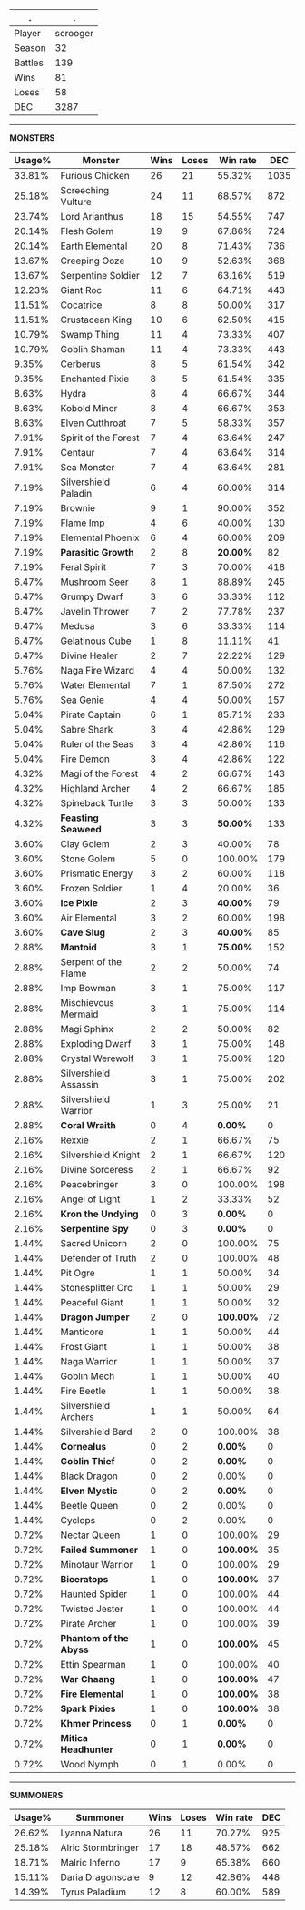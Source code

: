 .|.
|-|-
Player|scrooger
Season|32
Battles|139
Wins|81
Loses|58
DEC|3287

---
**MONSTERS**

Usage%|Monster|Wins|Loses|Win rate|DEC|
-|-|-|-|-|-|
33.81%|Furious Chicken|26|21|55.32%|1035|
25.18%|Screeching Vulture|24|11|68.57%|872|
23.74%|Lord Arianthus|18|15|54.55%|747|
20.14%|Flesh Golem|19|9|67.86%|724|
20.14%|Earth Elemental|20|8|71.43%|736|
13.67%|Creeping Ooze|10|9|52.63%|368|
13.67%|Serpentine Soldier|12|7|63.16%|519|
12.23%|Giant Roc|11|6|64.71%|443|
11.51%|Cocatrice|8|8|50.00%|317|
11.51%|Crustacean King|10|6|62.50%|415|
10.79%|Swamp Thing|11|4|73.33%|407|
10.79%|Goblin Shaman|11|4|73.33%|443|
9.35%|Cerberus|8|5|61.54%|342|
9.35%|Enchanted Pixie|8|5|61.54%|335|
8.63%|Hydra|8|4|66.67%|344|
8.63%|Kobold Miner|8|4|66.67%|353|
8.63%|Elven Cutthroat|7|5|58.33%|357|
7.91%|Spirit of the Forest|7|4|63.64%|247|
7.91%|Centaur|7|4|63.64%|314|
7.91%|Sea Monster|7|4|63.64%|281|
7.19%|Silvershield Paladin|6|4|60.00%|314|
7.19%|Brownie|9|1|90.00%|352|
7.19%|Flame Imp|4|6|40.00%|130|
7.19%|Elemental Phoenix|6|4|60.00%|209|
7.19%|**Parasitic Growth**|2|8|**20.00%**|82|
7.19%|Feral Spirit|7|3|70.00%|418|
6.47%|Mushroom Seer|8|1|88.89%|245|
6.47%|Grumpy Dwarf|3|6|33.33%|112|
6.47%|Javelin Thrower|7|2|77.78%|237|
6.47%|Medusa|3|6|33.33%|114|
6.47%|Gelatinous Cube|1|8|11.11%|41|
6.47%|Divine Healer|2|7|22.22%|129|
5.76%|Naga Fire Wizard|4|4|50.00%|132|
5.76%|Water Elemental|7|1|87.50%|272|
5.76%|Sea Genie|4|4|50.00%|157|
5.04%|Pirate Captain|6|1|85.71%|233|
5.04%|Sabre Shark|3|4|42.86%|129|
5.04%|Ruler of the Seas|3|4|42.86%|116|
5.04%|Fire Demon|3|4|42.86%|122|
4.32%|Magi of the Forest|4|2|66.67%|143|
4.32%|Highland Archer|4|2|66.67%|185|
4.32%|Spineback Turtle|3|3|50.00%|133|
4.32%|**Feasting Seaweed**|3|3|**50.00%**|133|
3.60%|Clay Golem|2|3|40.00%|78|
3.60%|Stone Golem|5|0|100.00%|179|
3.60%|Prismatic Energy|3|2|60.00%|118|
3.60%|Frozen Soldier|1|4|20.00%|36|
3.60%|**Ice Pixie**|2|3|**40.00%**|79|
3.60%|Air Elemental|3|2|60.00%|198|
3.60%|**Cave Slug**|2|3|**40.00%**|85|
2.88%|**Mantoid**|3|1|**75.00%**|152|
2.88%|Serpent of the Flame|2|2|50.00%|74|
2.88%|Imp Bowman|3|1|75.00%|117|
2.88%|Mischievous Mermaid|3|1|75.00%|114|
2.88%|Magi Sphinx|2|2|50.00%|82|
2.88%|Exploding Dwarf|3|1|75.00%|148|
2.88%|Crystal Werewolf|3|1|75.00%|120|
2.88%|Silvershield Assassin|3|1|75.00%|202|
2.88%|Silvershield Warrior|1|3|25.00%|21|
2.88%|**Coral Wraith**|0|4|**0.00%**|0|
2.16%|Rexxie|2|1|66.67%|75|
2.16%|Silvershield Knight|2|1|66.67%|120|
2.16%|Divine Sorceress|2|1|66.67%|92|
2.16%|Peacebringer|3|0|100.00%|198|
2.16%|Angel of Light|1|2|33.33%|52|
2.16%|**Kron the Undying**|0|3|**0.00%**|0|
2.16%|**Serpentine Spy**|0|3|**0.00%**|0|
1.44%|Sacred Unicorn|2|0|100.00%|75|
1.44%|Defender of Truth|2|0|100.00%|48|
1.44%|Pit Ogre|1|1|50.00%|34|
1.44%|Stonesplitter Orc|1|1|50.00%|29|
1.44%|Peaceful Giant|1|1|50.00%|32|
1.44%|**Dragon Jumper**|2|0|**100.00%**|72|
1.44%|Manticore|1|1|50.00%|44|
1.44%|Frost Giant|1|1|50.00%|38|
1.44%|Naga Warrior|1|1|50.00%|37|
1.44%|Goblin Mech|1|1|50.00%|40|
1.44%|Fire Beetle|1|1|50.00%|38|
1.44%|Silvershield Archers|1|1|50.00%|64|
1.44%|Silvershield Bard|2|0|100.00%|38|
1.44%|**Cornealus**|0|2|**0.00%**|0|
1.44%|**Goblin Thief**|0|2|**0.00%**|0|
1.44%|Black Dragon|0|2|0.00%|0|
1.44%|**Elven Mystic**|0|2|**0.00%**|0|
1.44%|Beetle Queen|0|2|0.00%|0|
1.44%|Cyclops|0|2|0.00%|0|
0.72%|Nectar Queen|1|0|100.00%|29|
0.72%|**Failed Summoner**|1|0|**100.00%**|35|
0.72%|Minotaur Warrior|1|0|100.00%|29|
0.72%|**Biceratops**|1|0|**100.00%**|37|
0.72%|Haunted Spider|1|0|100.00%|44|
0.72%|Twisted Jester|1|0|100.00%|44|
0.72%|Pirate Archer|1|0|100.00%|39|
0.72%|**Phantom of the Abyss**|1|0|**100.00%**|45|
0.72%|Ettin Spearman|1|0|100.00%|40|
0.72%|**War Chaang**|1|0|**100.00%**|47|
0.72%|**Fire Elemental**|1|0|**100.00%**|38|
0.72%|**Spark Pixies**|1|0|**100.00%**|38|
0.72%|**Khmer Princess**|0|1|**0.00%**|0|
0.72%|**Mitica Headhunter**|0|1|**0.00%**|0|
0.72%|Wood Nymph|0|1|0.00%|0|

---
**SUMMONERS**

Usage%|Summoner|Wins|Loses|Win rate|DEC|
-|-|-|-|-|-|
26.62%|Lyanna Natura|26|11|70.27%|925|
25.18%|Alric Stormbringer|17|18|48.57%|662|
18.71%|Malric Inferno|17|9|65.38%|660|
15.11%|Daria Dragonscale|9|12|42.86%|448|
14.39%|Tyrus Paladium|12|8|60.00%|589|
